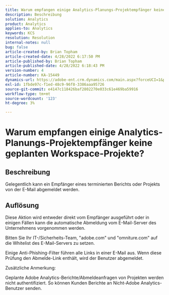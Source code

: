 ```yaml
---
title: Warum empfangen einige Analytics-Planungs-Projektempfänger keine geplanten Workspace-Projekte?
description: Beschreibung
solution: Analytics
product: Analytics
applies-to: Analytics
keywords: KCS
resolution: Resolution
internal-notes: null
bug: false
article-created-by: Brian Topham
article-created-date: 4/28/2022 6:17:50 PM
article-published-by: Brian Topham
article-published-date: 4/28/2022 6:18:43 PM
version-number: 4
article-number: KA-15449
dynamics-url: https://adobe-ent.crm.dynamics.com/main.aspx?forceUCI=1&pagetype=entityrecord&etn=knowledgearticle&id=9a1ed07d-1fc7-ec11-a7b6-0022480a1b03
exl-id: 1fbde97c-f1ed-48c9-96f8-3386aaa95726
source-git-commit: e4147c118426baf2802270e033c61e469ba59916
workflow-type: tm+mt
source-wordcount: '123'
ht-degree: 3%

---
```


# Warum empfangen einige Analytics-Planungs-Projektempfänger keine geplanten Workspace-Projekte?

## Beschreibung


Gelegentlich kann ein Empfänger eines terminierten Berichts oder Projekts von der E-Mail abgemeldet werden.


## Auflösung


Diese Aktion wird entweder direkt vom Empfänger ausgeführt oder in einigen Fällen kann die automatische Abmeldung vom E-Mail-Server des Unternehmens vorgenommen werden.

Bitten Sie Ihr IT-/Sicherheits-Team, &quot;adobe.com&quot; und &quot;omniture.com&quot; auf die Whitelist des E-Mail-Servers zu setzen.

Einige Anti-Phishing-Filter führen alle Links in einer E-Mail aus. Wenn diese Prüfung den Abmelde-Link enthält, wird der Benutzer abgemeldet.



Zusätzliche Anmerkung:

Geplante Adobe Analytics-Berichte/Abmeldeanfragen von Projekten werden nicht authentifiziert. So können Kunden Berichte an Nicht-Adobe Analytics-Benutzer senden.
